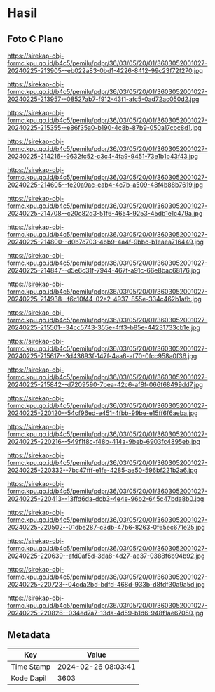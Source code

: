 # Hasil

## Foto C Plano

https://sirekap-obj-formc.kpu.go.id/b4c5/pemilu/pdpr/36/03/05/20/01/3603052001027-20240225-213905--eb022a83-0bd1-4226-8412-99c23f72f270.jpg

https://sirekap-obj-formc.kpu.go.id/b4c5/pemilu/pdpr/36/03/05/20/01/3603052001027-20240225-213957--08527ab7-f912-43f1-afc5-0ad72ac050d2.jpg

https://sirekap-obj-formc.kpu.go.id/b4c5/pemilu/pdpr/36/03/05/20/01/3603052001027-20240225-215355--e86f35a0-b190-4c8b-87b9-050a17cbc8d1.jpg

https://sirekap-obj-formc.kpu.go.id/b4c5/pemilu/pdpr/36/03/05/20/01/3603052001027-20240225-214216--9632fc52-c3c4-4fa9-9451-73e1b1b43f43.jpg

https://sirekap-obj-formc.kpu.go.id/b4c5/pemilu/pdpr/36/03/05/20/01/3603052001027-20240225-214605--fe20a9ac-eab4-4c7b-a509-48f4b88b7619.jpg

https://sirekap-obj-formc.kpu.go.id/b4c5/pemilu/pdpr/36/03/05/20/01/3603052001027-20240225-214708--c20c82d3-51f6-4654-9253-45db1e1c479a.jpg

https://sirekap-obj-formc.kpu.go.id/b4c5/pemilu/pdpr/36/03/05/20/01/3603052001027-20240225-214800--d0b7c703-4bb9-4a4f-9bbc-b1eaea716449.jpg

https://sirekap-obj-formc.kpu.go.id/b4c5/pemilu/pdpr/36/03/05/20/01/3603052001027-20240225-214847--d5e6c31f-7944-467f-a91c-66e8bac68176.jpg

https://sirekap-obj-formc.kpu.go.id/b4c5/pemilu/pdpr/36/03/05/20/01/3603052001027-20240225-214938--f6c10f44-02e2-4937-855e-334c462b1afb.jpg

https://sirekap-obj-formc.kpu.go.id/b4c5/pemilu/pdpr/36/03/05/20/01/3603052001027-20240225-215501--34cc5743-355e-4ff3-b85e-44231733cb1e.jpg

https://sirekap-obj-formc.kpu.go.id/b4c5/pemilu/pdpr/36/03/05/20/01/3603052001027-20240225-215617--3d43693f-147f-4aa6-af70-0fcc958a0f36.jpg

https://sirekap-obj-formc.kpu.go.id/b4c5/pemilu/pdpr/36/03/05/20/01/3603052001027-20240225-215842--d7209590-7bea-42c6-af8f-066f68499dd7.jpg

https://sirekap-obj-formc.kpu.go.id/b4c5/pemilu/pdpr/36/03/05/20/01/3603052001027-20240225-220120--54cf96ed-e451-4fbb-99be-e15ff6f6aeba.jpg

https://sirekap-obj-formc.kpu.go.id/b4c5/pemilu/pdpr/36/03/05/20/01/3603052001027-20240225-220216--549f1f8c-f48b-414a-9beb-6903fc4895eb.jpg

https://sirekap-obj-formc.kpu.go.id/b4c5/pemilu/pdpr/36/03/05/20/01/3603052001027-20240225-220332--7bc47fff-e1fe-4285-ae50-596bf221b2a6.jpg

https://sirekap-obj-formc.kpu.go.id/b4c5/pemilu/pdpr/36/03/05/20/01/3603052001027-20240225-220413--13ffd6da-dcb3-4e4e-96b2-645c47bda8b0.jpg

https://sirekap-obj-formc.kpu.go.id/b4c5/pemilu/pdpr/36/03/05/20/01/3603052001027-20240225-220502--01dbe287-c3db-47b6-8263-0f65ec671e25.jpg

https://sirekap-obj-formc.kpu.go.id/b4c5/pemilu/pdpr/36/03/05/20/01/3603052001027-20240225-220639--afd0af5d-3da8-4d27-ae37-0388f6b94b92.jpg

https://sirekap-obj-formc.kpu.go.id/b4c5/pemilu/pdpr/36/03/05/20/01/3603052001027-20240225-220723--04cda2bd-bdfd-468d-933b-d8fdf30a9a5d.jpg

https://sirekap-obj-formc.kpu.go.id/b4c5/pemilu/pdpr/36/03/05/20/01/3603052001027-20240225-220826--034ed7a7-13da-4d59-b1d6-948f1ae67050.jpg


## Metadata

| Key        | Value               |
| ---------- | ------------------- |
| Time Stamp | 2024-02-26 08:03:41 |
| Kode Dapil | 3603                |



